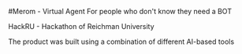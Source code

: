 #Merom - Virtual Agent For people who don't know they need a BOT 


HackRU - Hackathon of Reichman University

The product was built using a combination of different AI-based tools
